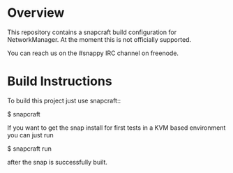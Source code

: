 Overview
========

This repository contains a snapcraft build configuration for
NetworkManager. At the moment this is not officially supported.

You can reach us on the #snappy IRC channel on freenode.

Build Instructions
==================

To build this project just use snapcraft::

 $ snapcraft

If you want to get the snap install for first tests in a KVM
based environment you can just run

 $ snapcraft run

after the snap is successfully built.
